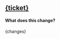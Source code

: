 <!--- Jira Ticket Code -->
## [{ticket}](https://gogotech.atlassian.net/browse/{ticket})
 
#### What does this change?
{changes}

<!--- 
#### How do we test this change?
- [ ] Assertion 1
- [ ] Assertion 2
#### Any screen shot for this change?
-->
